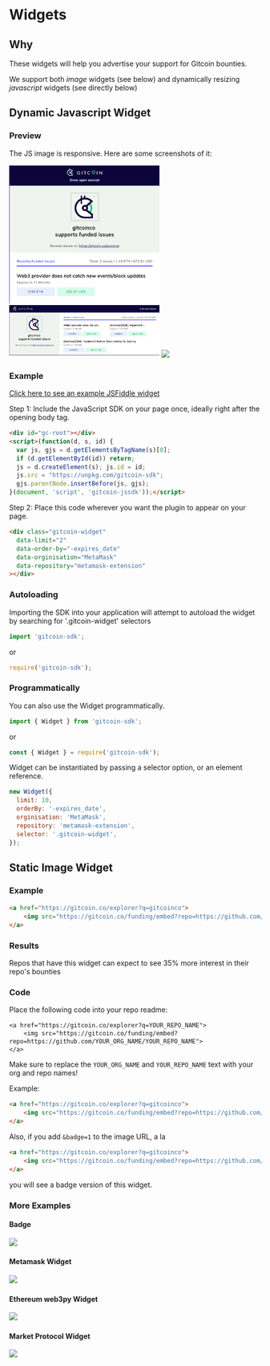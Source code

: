 # Widgets

## Why

These widgets will help you advertise your support for Gitcoin bounties.

We support both *image* widgets (see below) and dynamically resizing *javascript* widgets (see directly below)

## Dynamic Javascript Widget

### Preview

The JS image is responsive.  Here are some screenshots of it:

<img src='imgs/example.png' width="300">
<img src='imgs/example2.png' width="300">
<img src='https://gitcoin.co/funding/embed/?repo=https://github.com/gitcoinco/web&badge=1' width="300">

### Example

[Click here to see an example JSFiddle widget](https://jsfiddle.net/j73nqdg2/)

Step 1: Include the JavaScript SDK on your page once, ideally right after the opening body tag.

```html
<div id="gc-root"></div>
<script>(function(d, s, id) {
  var js, gjs = d.getElementsByTagName(s)[0];
  if (d.getElementById(id)) return;
  js = d.createElement(s); js.id = id;
  js.src = "https://unpkg.com/gitcoin-sdk";
  gjs.parentNode.insertBefore(js, gjs);
}(document, 'script', 'gitcoin-jssdk'));</script>
```

Step 2: Place this code wherever you want the plugin to appear on your page.

```html
<div class="gitcoin-widget"
  data-limit="2"
  data-order-by="-expires_date"
  data-orginisation="MetaMask"
  data-repository="metamask-extension"
></div>
```

### Autoloading

Importing the SDK into your application will attempt to autoload the widget by searching for '.gitcoin-widget' selectors

```javascript
import 'gitcoin-sdk';
```
or
```javascript
require('gitcoin-sdk');
```

### Programmatically

You can also use the Widget programmatically.

```javascript
import { Widget } from 'gitcoin-sdk';
```
or
```javascript
const { Widget } = require('gitcoin-sdk');
```

Widget can be instantiated by passing a selector option, or an element reference.

```javascript
new Widget({
  limit: 10,
  orderBy: '-expires_date',
  orginisation: 'MetaMask',
  repository: 'metamask-extension',
  selector: '.gitcoin-widget',
});
```

## Static Image Widget

### Example

```html
<a href="https://gitcoin.co/explorer?q=gitcoinco">
    <img src="https://gitcoin.co/funding/embed?repo=https://github.com/gitcoinco/web">
</a>
```

### Results

Repos that have this widget can expect to see 35% more interest in their repo's bounties

### Code

Place the following code into your repo readme:
```
<a href="https://gitcoin.co/explorer?q=YOUR_REPO_NAME">
    <img src="https://gitcoin.co/funding/embed?repo=https://github.com/YOUR_ORG_NAME/YOUR_REPO_NAME">
</a>
```

Make sure to replace the `YOUR_ORG_NAME` and `YOUR_REPO_NAME` text with your org and repo names!

Example:

```html
<a href="https://gitcoin.co/explorer?q=gitcoinco">
    <img src="https://gitcoin.co/funding/embed?repo=https://github.com/gitcoinco/web">
</a>
```

Also, if you add `&badge=1` to the image URL, a la 

```html
<a href="https://gitcoin.co/explorer?q=gitcoinco">
    <img src="https://gitcoin.co/funding/embed?repo=https://github.com/gitcoinco/web&badge=1">
</a>
```

you will see a badge version of this widget.

### More Examples

#### Badge

<a href="https://gitcoin.co/explorer?q=metamask">
    <img src="https://gitcoin.co/funding/embed?repo=https://github.com/MetaMask/metamask-extension/issues/2350&badge=1">
</a>

#### Metamask Widget

<a href="https://gitcoin.co/explorer?q=metamask">
    <img src="https://gitcoin.co/funding/embed?repo=https://github.com/MetaMask/metamask-extension/issues/2350">
</a>

#### Ethereum web3py Widget

<a href="https://gitcoin.co/explorer?q=web3">
    <img src="https://gitcoin.co/funding/embed?repo=https://github.com/ethereum/web3.py">
</a>

#### Market Protocol Widget

<a href="https://gitcoin.co/explorer?q=MARKETProtocol">
    <img src="https://gitcoin.co/funding/embed?repo=https://github.com/MARKETProtocol/MARKETProtocol">
</a>
